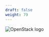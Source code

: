 ```yaml
---
draft: false
weight: 79
---
```

![OpenStack logo](https://www.marksei.com/wp-content/uploads/2017/05/OpenStack-Logo-Material.jpg)

